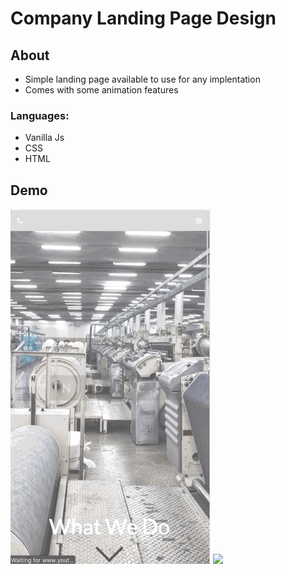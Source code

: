 # Company Landing Page Design
## About
* Simple landing page available to use for any implentation
* Comes with some animation features
### Languages:
* Vanilla Js
* CSS
* HTML
## Demo 
![](landing.gif) ![](navigation.gif)